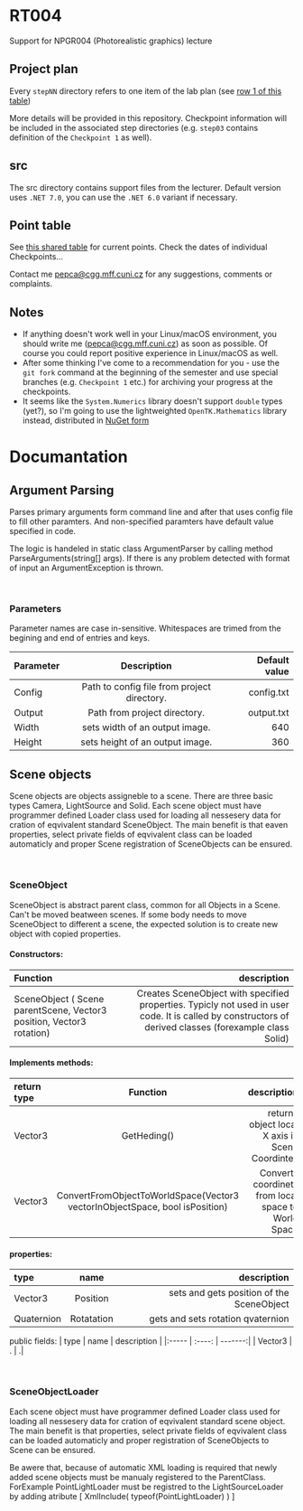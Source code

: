# RT004
Support for NPGR004 (Photorealistic graphics) lecture

## Project plan
Every `stepNN` directory refers to one item of the lab plan
(see [row 1 of this table](https://docs.google.com/spreadsheets/d/1jnkLW1R7_FYD6QcWP1X_a3_xoVFAU-LzF6ErXKNgqVs/edit?usp=sharing))

More details will be provided in this repository. Checkpoint
information will be included in the associated step directories
(e.g. `step03` contains definition of the `Checkpoint 1` as well).

## src

The src directory contains support files from the lecturer. Default
version uses `.NET 7.0`, you can use the `.NET 6.0` variant if necessary.

## Point table

See [this shared table](https://docs.google.com/spreadsheets/d/1jnkLW1R7_FYD6QcWP1X_a3_xoVFAU-LzF6ErXKNgqVs/edit?usp=sharing)
for current points. Check the dates of individual Checkpoints...

Contact me <pepca@cgg.mff.cuni.cz> for any suggestions, comments or
complaints.

## Notes

* If anything doesn't work well in your Linux/macOS environment,
  you should write me (<pepca@cgg.mff.cuni.cz>) as soon as possible.
  Of course you could report positive experience in Linux/macOS as well.
* After some thinking I've come to a recommendation for you - use
  the `git fork` command at the beginning of the semester and
  use special branches (e.g. `Checkpoint 1` etc.) for archiving your
  progress at the checkpoints.
* It seems like the `System.Numerics` library doesn't support `double`
  types (yet?), so I'm going to use the lightweighted `OpenTK.Mathematics`
  library instead, distributed in [NuGet form](https://www.nuget.org/packages/OpenTK.Mathematics/5.0.0-pre.8)

# Documantation

## Argument Parsing

Parses primary arguments form command line and after that uses config file to fill other paramters. And non-specified paramters have default value specified in code.

The logic is handeled in static class ArgumentParser by calling method ParseArguments(string[] args). If there is any problem detected with format of input an ArgumentException is thrown.

&nbsp;

### Parameters

Parameter names are case in-sensitive. Whitespaces are trimed from the begining and end of entries and keys.

| Parameter      | Description                                        | Default value   |
| :------        |    :------:                                        |          ------:|
| Config         | Path to config file from project directory.        | config.txt      |
| Output         | Path from project directory.                       | output.txt      |
| Width          | sets width of an output image.                     | 640             |
| Height         | sets height of an output image.                    | 360             |

## Scene objects

Scene objects are objects assigneble to a scene. There are three basic types Camera, LightSource and Solid. Each scene object must have programmer defined Loader class used for loading all nessesery data for cration of eqvivalent standard SceneObject. The main benefit is that eaven properties, select private fields of eqvivalent class can be loaded automaticly and proper Scene registration of SceneObjects can be ensured.

&nbsp;

### SceneObject

SceneObject is abstract parent class, common for all Objects in a Scene.
Can't be moved beatween scenes. If some body needs to move SceneObject to different a scene, the expected solution is to create new object with copied properties.

#### Constructors:
| Function | description |
|  :-----  |     -------:|
| SceneObject ( Scene parentScene, Vector3 position, Vector3 rotation) | Creates SceneObject with specified properties. Typicly not used in user code. It is called by constructors of derived classes (forexample class Solid) |

#### Implements methods:
| return type | Function | description |
|:-----       |  :----:  |     -------:|
| Vector3 | GetHeding() | returns object local X axis in Scene Coordintes |
| Vector3 | ConvertFromObjectToWorldSpace(Vector3 vectorInObjectSpace, bool isPosition) | Converts coordinets from local space to World Space |

#### properties:
| type | name | description |
|:-----       |  :----:  |     -------:|
| Vector3 | Position | sets and gets position of the SceneObject |
| Quaternion | Rotatation | gets and sets rotation qvaternion |

public fields:
| type | name | description |
|:-----       |  :----:  |     -------:|
| Vector3 | . | .|

&nbsp;

### SceneObjectLoader

 Each scene object must have programmer defined Loader class used for loading all nessesery data for cration of eqvivalent standard scene object. The main benefit is that properties, select private fields of eqvivalent class can be loaded automaticly and proper registration of SceneObjects to Scene can be ensured.
 
 Be awere that, because of automatic XML loading is required that newly added scene objects must be manualy registered to the ParentClass. ForExample PointLightLoader must be registred to the LightSourceLoader by adding atribute [ XmlInclude( typeof(PointLightLoader) ) ] 

